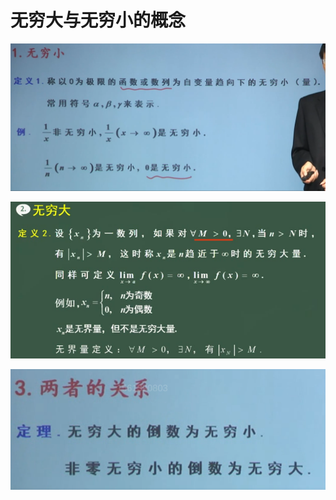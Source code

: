 # 无穷大与无穷小的概念

![image-20240807120315103](../img/1.6.1.1.png)

![image-20240807120626784](../img/1.6.1.2.png)

![image-20240807120652379](../img/1.6.1.3.png)